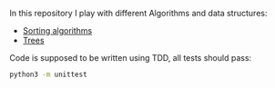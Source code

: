 In this repository I play with different Algorithms and data structures:
 - [Sorting algorithms](sorting)
 - [Trees](trees)

 Code is supposed to be written using TDD, all tests should pass:
 ```bash
 python3 -m unittest
 ```
